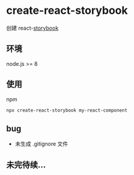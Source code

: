 # create-react-storybook

创建 react-[storybook](https://github.com/storybooks/storybook)

## 环境

node.js >= 8

## 使用

npm

```shell
npx create-react-storybook my-react-component
```

## bug

- 未生成 .gitignore 文件

## 未完待续...
